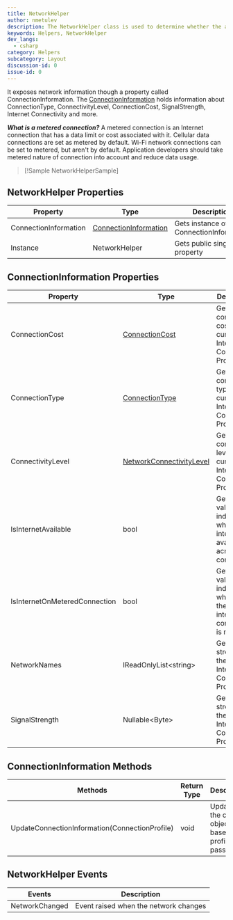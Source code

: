 ```yaml
---
title: NetworkHelper
author: nmetulev
description: The NetworkHelper class is used to determine whether the app has Internet, and if it is on a metered Internet connection.
keywords: Helpers, NetworkHelper
dev_langs:
  - csharp
category: Helpers
subcategory: Layout
discussion-id: 0
issue-id: 0
---
```


It exposes network information though a property called ConnectionInformation. The [ConnectionInformation](/dotnet/api/microsoft.toolkit.uwp.connectivity.connectioninformation) holds information about ConnectionType, ConnectivityLevel, ConnectionCost, SignalStrength, Internet Connectivity and more.

**_What is a metered connection?_**
A metered connection is an Internet connection that has a data limit or cost associated with it. Cellular data connections are set as metered by default. Wi-Fi network connections can be set to metered, but aren't by default. Application developers should take metered nature of connection into account and reduce data usage.

> [!Sample NetworkHelperSample]


## NetworkHelper Properties

| Property | Type | Description |
| -- | -- | -- |
| ConnectionInformation | [ConnectionInformation](/dotnet/api/microsoft.toolkit.uwp.connectivity.connectioninformation) | Gets instance of ConnectionInformation |
| Instance | NetworkHelper | Gets public singleton property |


## ConnectionInformation Properties

| Property | Type | Description |
| -- | -- | -- |
|        ConnectionCost         |           [ConnectionCost](/uwp/api/Windows.Networking.Connectivity.ConnectionCost)           |       Gets connection cost for the current Internet Connection Profile        |
|        ConnectionType         |       [ConnectionType](/dotnet/api/microsoft.toolkit.uwp.connectivity.connectiontype)        |       Gets connection type for the current Internet Connection Profile        |
|       ConnectivityLevel       | [NetworkConnectivityLevel](/uwp/api/Windows.Networking.Connectivity.NetworkConnectivityLevel) |      Gets connectivity level for the current Internet Connection Profile      |
|      IsInternetAvailable      |                                                          bool                                                           | Gets a value indicating whether internet is available across all connections  |
| IsInternetOnMeteredConnection |                                                          bool                                                           | Gets a value indicating whether if the current internet connection is metered |
|         NetworkNames          |                                                  IReadOnlyList\<string>                                                  |       Gets signal strength for the current Internet Connection Profile        |
|        SignalStrength         |                                                     Nullable\<Byte>                                                      |       Gets signal strength for the current Internet Connection Profile        |


## ConnectionInformation Methods

| Methods | Return Type | Description |
| -- | -- | -- |
| UpdateConnectionInformation(ConnectionProfile) | void | Updates the current object based on profile passed |


## NetworkHelper Events

| Events | Description |
| -- | -- |
| NetworkChanged | Event raised when the network changes |
